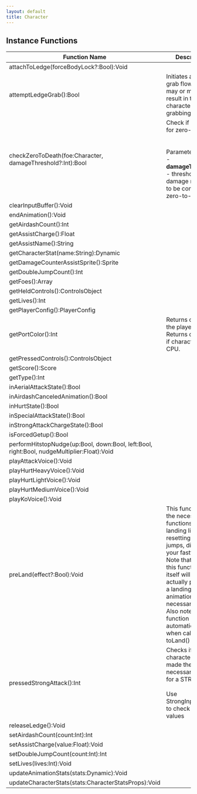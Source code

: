 ```yaml
---
layout: default
title: Character
---
```


## Instance Functions

| Function Name | Description |
| --------------- | ------------- |
| attachToLedge(forceBodyLock?:Bool):Void |  |
| attemptLedgeGrab():Bool | Initiates a ledge-grab flow, which may or may not result in the character grabbing a ledge<br> |
| checkZeroToDeath(foe:Character, damageThreshold?:Int):Bool | Check if eligible for zero-to-death<br> <br> <br>Parameters:<br>- **damageThreshold** - threshold damage required to be considered a zero-to-death |
| clearInputBuffer():Void |  |
| endAnimation():Void |  |
| getAirdashCount():Int |  |
| getAssistCharge():Float |  |
| getAssistName():String |  |
| getCharacterStat(name:String):Dynamic |  |
| getDamageCounterAssistSprite():Sprite |  |
| getDoubleJumpCount():Int |  |
| getFoes():Array<Character> |  |
| getHeldControls():ControlsObject |  |
| getLives():Int |  |
| getPlayerConfig():PlayerConfig |  |
| getPortColor():Int | Returns color of the player's port. Returns cpuColor if character is CPU. |
| getPressedControls():ControlsObject |  |
| getScore():Score |  |
| getType():Int |  |
| inAerialAttackState():Bool |  |
| inAirdashCanceledAnimation():Bool |  |
| inHurtState():Bool |  |
| inSpecialAttackState():Bool |  |
| inStrongAttackChargeState():Bool |  |
| isForcedGetup():Bool |  |
| performHitstopNudge(up:Bool, down:Bool, left:Bool, right:Bool, nudgeMultiplier:Float):Void |  |
| playAttackVoice():Void |  |
| playHurtHeavyVoice():Void |  |
| playHurtLightVoice():Void |  |
| playHurtMediumVoice():Void |  |
| playKoVoice():Void |  |
| preLand(effect?:Bool):Void | This function does the necessary functions pre-landing like resetting your jumps, disabling your fastfall, etc.<br> Note that running this function by itself will not actually put you in a landing animation necessarily.<br> Also note that this function runs automatically when calling toLand() |
| pressedStrongAttack():Int | Checks if character has made the necessary inputs for a STRONG.<br> <br> Use StrongInputType to check return values |
| releaseLedge():Void |  |
| setAirdashCount(count:Int):Int |  |
| setAssistCharge(value:Float):Void |  |
| setDoubleJumpCount(count:Int):Int |  |
| setLives(lives:Int):Void |  |
| updateAnimationStats(stats:Dynamic):Void |  |
| updateCharacterStats(stats:CharacterStatsProps):Void |  |
